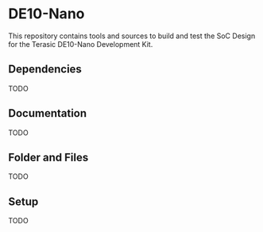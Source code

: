 # DE10-Nano

This repository contains tools and sources to build and test the SoC Design for the Terasic DE10-Nano Development Kit.

## Dependencies

TODO

## Documentation

TODO

## Folder and Files

TODO

## Setup

TODO